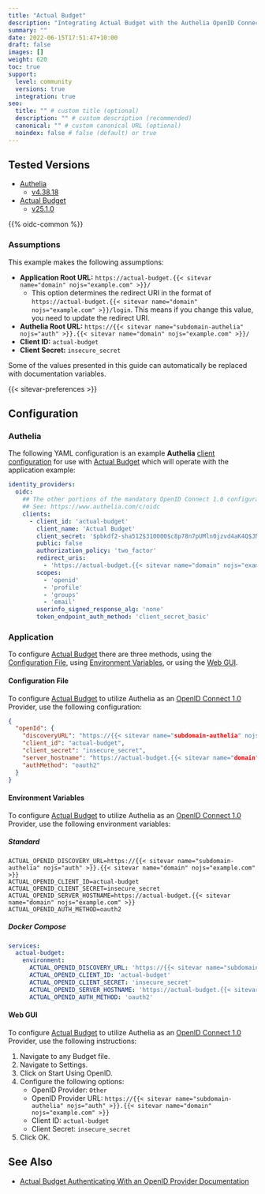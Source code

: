 ```yaml
---
title: "Actual Budget"
description: "Integrating Actual Budget with the Authelia OpenID Connect 1.0 Provider."
summary: ""
date: 2022-06-15T17:51:47+10:00
draft: false
images: []
weight: 620
toc: true
support:
  level: community
  versions: true
  integration: true
seo:
  title: "" # custom title (optional)
  description: "" # custom description (recommended)
  canonical: "" # custom canonical URL (optional)
  noindex: false # false (default) or true
---
```


## Tested Versions

- [Authelia]
  - [v4.38.18](https://github.com/authelia/authelia/releases/tag/v4.38.18)
- [Actual Budget]
  - [v25.1.0](https://github.com/actualbudget/actual/releases/tag/v25.1.0)

{{% oidc-common %}}

### Assumptions

This example makes the following assumptions:

- __Application Root URL:__ `https://actual-budget.{{< sitevar name="domain" nojs="example.com" >}}/`
  - This option determines the redirect URI in the format of
        `https://actual-budget.{{< sitevar name="domain" nojs="example.com" >}}/login`.
        This means if you change this value, you need to update the redirect URI.
- __Authelia Root URL:__ `https://{{< sitevar name="subdomain-authelia" nojs="auth" >}}.{{< sitevar name="domain" nojs="example.com" >}}/`
- __Client ID:__ `actual-budget`
- __Client Secret:__ `insecure_secret`

Some of the values presented in this guide can automatically be replaced with documentation variables.

{{< sitevar-preferences >}}

## Configuration

### Authelia

The following YAML configuration is an example __Authelia__ [client configuration] for use with [Actual Budget] which
will operate with the application example:

```yaml {title="configuration.yml"}
identity_providers:
  oidc:
    ## The other portions of the mandatory OpenID Connect 1.0 configuration go here.
    ## See: https://www.authelia.com/c/oidc
    clients:
      - client_id: 'actual-budget'
        client_name: 'Actual Budget'
        client_secret: '$pbkdf2-sha512$310000$c8p78n7pUMln0jzvd4aK4Q$JNRBzwAo0ek5qKn50cFzzvE9RXV88h1wJn5KGiHrD0YKtZaR/nCb2CJPOsKaPK0hjf.9yHxzQGZziziccp6Yng'  # The digest of 'insecure_secret'.
        public: false
        authorization_policy: 'two_factor'
        redirect_uris:
          - 'https://actual-budget.{{< sitevar name="domain" nojs="example.com" >}}/openid/callback'
        scopes:
          - 'openid'
          - 'profile'
          - 'groups'
          - 'email'
        userinfo_signed_response_alg: 'none'
        token_endpoint_auth_method: 'client_secret_basic'
```

### Application

To configure [Actual Budget] there are three methods, using the [Configuration File](#configuration-file), using
[Environment Variables](#environment-variables), or using the [Web GUI](#web-gui).

#### Configuration File

To configure [Actual Budget] to utilize Authelia as an [OpenID Connect 1.0] Provider, use the following configuration:

```json
{
  "openId": {
    "discoveryURL": "https://{{< sitevar name="subdomain-authelia" nojs="auth" >}}.{{< sitevar name="domain" nojs="example.com" >}}",
    "client_id": "actual-budget",
    "client_secret": "insecure_secret",
    "server_hostname": "https://actual-budget.{{< sitevar name="domain" nojs="example.com" >}}",
    "authMethod": "oauth2"
  }
}
```

#### Environment Variables

To configure [Actual Budget] to utilize Authelia as an [OpenID Connect 1.0] Provider, use the following environment
variables:

##### Standard

```shell {title=".env"}
ACTUAL_OPENID_DISCOVERY_URL=https://{{< sitevar name="subdomain-authelia" nojs="auth" >}}.{{< sitevar name="domain" nojs="example.com" >}}
ACTUAL_OPENID_CLIENT_ID=actual-budget
ACTUAL_OPENID_CLIENT_SECRET=insecure_secret
ACTUAL_OPENID_SERVER_HOSTNAME=https://actual-budget.{{< sitevar name="domain" nojs="example.com" >}}
ACTUAL_OPENID_AUTH_METHOD=oauth2
```

##### Docker Compose

```yaml {title="compose.yml"}
services:
  actual-budget:
    environment:
      ACTUAL_OPENID_DISCOVERY_URL: 'https://{{< sitevar name="subdomain-authelia" nojs="auth" >}}.{{< sitevar name="domain" nojs="example.com" >}}/.well-known/openid-configuration'
      ACTUAL_OPENID_CLIENT_ID: 'actual-budget'
      ACTUAL_OPENID_CLIENT_SECRET: 'insecure_secret'
      ACTUAL_OPENID_SERVER_HOSTNAME: 'https://actual-budget.{{< sitevar name="domain" nojs="example.com" >}}'
      ACTUAL_OPENID_AUTH_METHOD: 'oauth2'
```

#### Web GUI

To configure [Actual Budget] to utilize Authelia as an [OpenID Connect 1.0] Provider, use the following instructions:

1. Navigate to any Budget file.
2. Navigate to Settings.
3. Click on Start Using OpenID.
4. Configure the following options:
   - OpenID Provider: `Other`
   - OpenID Provider URL: `https://{{< sitevar name="subdomain-authelia" nojs="auth" >}}.{{< sitevar name="domain" nojs="example.com" >}}`
   - Client ID: `actual-budget`
   - Client Secret: `insecure_secret`
5. Click OK.

## See Also

- [Actual Budget Authenticating With an OpenID Provider Documentation](https://actualbudget.org/docs/experimental/oauth-auth)

[Authelia]: https://www.authelia.com
[Actual Budget]: https://actualbudget.org/
[OpenID Connect 1.0]: ../../openid-connect/introduction.md
[client configuration]: ../../../configuration/identity-providers/openid-connect/clients.md
